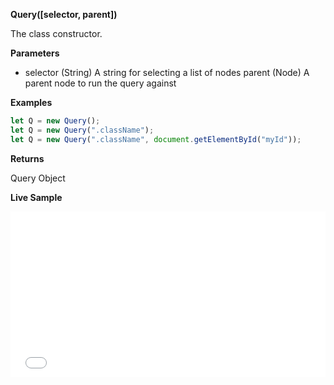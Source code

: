 **Query([selector, parent])**

The class constructor.

**Parameters**

- selector (String) A string for selecting a list of nodes
parent (Node) A parent node to run the query against

**Examples**

```js
let Q = new Query();
let Q = new Query(".className");
let Q = new Query(".className", document.getElementById("myId"));
```

**Returns** 

Query Object

**Live Sample**

<iframe height='265' scrolling='no' title='Query' src='//codepen.io/ronhook/embed/dzRYxw/?height=265&theme-id=dark&default-tab=js,result&embed-version=2' frameborder='no' allowtransparency='true' allowfullscreen='true' style='width: 100%;'>See the Pen <a href='https://codepen.io/ronhook/pen/dzRYxw/'>Query</a> by Ron Hook (<a href='https://codepen.io/ronhook'>@ronhook</a>) on <a href='https://codepen.io'>CodePen</a>.
</iframe>
